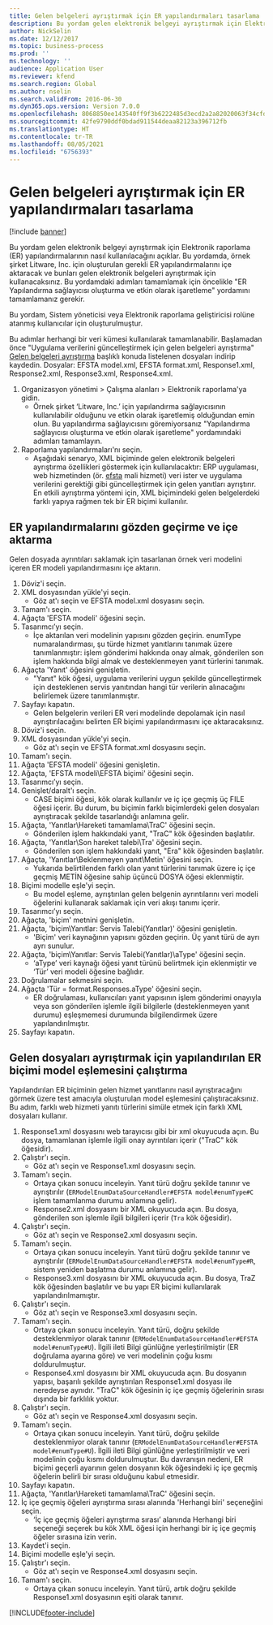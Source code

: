 ```yaml
---
title: Gelen belgeleri ayrıştırmak için ER yapılandırmaları tasarlama
description: Bu yordam gelen elektronik belgeyi ayrıştırmak için Elektronik raporlama (ER) yapılandırmalarının nasıl kullanılacağını açıklar.
author: NickSelin
ms.date: 12/12/2017
ms.topic: business-process
ms.prod: ''
ms.technology: ''
audience: Application User
ms.reviewer: kfend
ms.search.region: Global
ms.author: nselin
ms.search.validFrom: 2016-06-30
ms.dyn365.ops.version: Version 7.0.0
ms.openlocfilehash: 8068850ee143540ff9f3b6222485d3ecd2a2a82020063f34cfd7b5a69826eda3
ms.sourcegitcommit: 42fe9790ddf0bdad911544deaa82123a396712fb
ms.translationtype: HT
ms.contentlocale: tr-TR
ms.lasthandoff: 08/05/2021
ms.locfileid: "6756393"
---
```

# <a name="design-er-configurations-to-parse-incoming-documents"></a>Gelen belgeleri ayrıştırmak için ER yapılandırmaları tasarlama

[!include [banner](../../includes/banner.md)]

Bu yordam gelen elektronik belgeyi ayrıştırmak için Elektronik raporlama (ER) yapılandırmalarının nasıl kullanılacağını açıklar. Bu yordamda, örnek şirket Litware, Inc. için oluşturulan gerekli ER yapılandırmalarını içe aktaracak ve bunları gelen elektronik belgeleri ayrıştırmak için kullanacaksınız. Bu yordamdaki adımları tamamlamak için öncelikle "ER Yapılandırma sağlayıcısı oluşturma ve etkin olarak işaretleme" yordamını tamamlamanız gerekir.

Bu yordam, Sistem yöneticisi veya Elektronik raporlama geliştiricisi rolüne atanmış kullanıcılar için oluşturulmuştur.

Bu adımlar herhangi bir veri kümesi kullanılarak tamamlanabilir. Başlamadan önce "Uygulama verilerini güncelleştirmek için gelen belgeleri ayrıştırma" [Gelen belgeleri ayrıştırma](../parse-incoming-electronic-documents.md) başlıklı konuda listelenen dosyaları indirip kaydedin. Dosyalar: EFSTA model.xml, EFSTA format.xml, Response1.xml, Response2.xml, Response3.xml, Response4.xml.

1. Organizasyon yönetimi > Çalışma alanları > Elektronik raporlama'ya gidin.
    * Örnek şirket ‘Litware, Inc.’ için yapılandırma sağlayıcısının kullanılabilir olduğunu ve etkin olarak işaretlemiş olduğundan emin olun. Bu yapılandırma sağlayıcısını göremiyorsanız "Yapılandırma sağlayıcısı oluşturma ve etkin olarak işaretleme" yordamındaki adımları tamamlayın.
2. Raporlama yapılandırmaları'nı seçin.
    * Aşağıdaki senaryo, XML biçiminde gelen elektronik belgeleri ayrıştırma özellikleri göstermek için kullanılacaktır: ERP uygulaması, web hizmetinden (ör. [efsta](http://efsta.org/) mali hizmeti) veri ister ve uygulama verilerini gerektiği gibi güncelleştirmek için gelen yanıtları ayrıştırır. En etkili ayrıştırma yöntemi için, XML biçimindeki gelen belgelerdeki farklı yapıya rağmen tek bir ER biçimi kullanılır.

## <a name="import-and-review-er-configurations"></a>ER yapılandırmalarını gözden geçirme ve içe aktarma

Gelen dosyada ayrıntıları saklamak için tasarlanan örnek veri modelini içeren ER modeli yapılandırmasını içe aktarın.

1. Döviz'i seçin.
2. XML dosyasından yükle'yi seçin.
    * Göz at'ı seçin ve EFSTA model.xml dosyasını seçin.
3. Tamam'ı seçin.
4. Ağaçta 'EFSTA modeli' öğesini seçin.
5. Tasarımcı’yı seçin.
    * İçe aktarılan veri modelinin yapısını gözden geçirin. enumType numaralandırması, şu türde hizmet yanıtlarını tanımak üzere tanımlanmıştır: işlem gönderimi hakkında onay almak, gönderilen son işlem hakkında bilgi almak ve desteklenmeyen yanıt türlerini tanımak.
6. Ağaçta 'Yanıt' öğesini genişletin.
    * "Yanıt" kök öğesi, uygulama verilerini uygun şekilde güncelleştirmek için desteklenen servis yanıtından hangi tür verilerin alınacağını belirlemek üzere tanımlanmıştır.
7. Sayfayı kapatın.
    * Gelen belgelerin verileri ER veri modelinde depolamak için nasıl ayrıştırılacağını belirten ER biçimi yapılandırmasını içe aktaracaksınız.
8. Döviz'i seçin.
9. XML dosyasından yükle'yi seçin.
    * Göz at'ı seçin ve EFSTA format.xml dosyasını seçin.
10. Tamam'ı seçin.
11. Ağaçta 'EFSTA modeli' öğesini genişletin.
12. Ağaçta, 'EFSTA modeli\EFSTA biçimi' öğesini seçin.
13. Tasarımcı’yı seçin.
14. Genişlet/daralt'ı seçin.
    * CASE biçimi öğesi, kök olarak kullanılır ve iç içe geçmiş üç FILE öğesi içerir. Bu durum, bu biçimin farklı biçimlerdeki gelen dosyaları ayrıştıracak şekilde tasarlandığı anlamına gelir.
15. Ağaçta, 'Yanıtlar\Hareketi tamamlama\TraC' öğesini seçin.
    * Gönderilen işlem hakkındaki yanıt, "TraC" kök öğesinden başlatılır.
16. Ağaçta, 'Yanıtlar\Son hareket talebi\Tra' öğesini seçin.
    * Gönderilen son işlem hakkındaki yanıt, "Era" kök öğesinden başlatılır.
17. Ağaçta, 'Yanıtlar\Beklenmeyen yanıt\Metin' öğesini seçin.
    * Yukarıda belirtilenden farklı olan yanıt türlerini tanımak üzere iç içe geçmiş METİN öğesine sahip üçüncü DOSYA öğesi eklenmiştir.
18. Biçimi modelle eşle'yi seçin.
    * Bu model eşleme, ayrıştırılan gelen belgenin ayrıntılarını veri modeli öğelerini kullanarak saklamak için veri akışı tanımı içerir.
19. Tasarımcı’yı seçin.
20. Ağaçta, 'biçim' metnini genişletin.
21. Ağaçta, 'biçim\Yanıtlar: Servis Talebi(Yanıtlar)' öğesini genişletin.
    * 'Biçim' veri kaynağının yapısını gözden geçirin. Üç yanıt türü de ayrı ayrı sunulur.
22. Ağaçta, 'biçim\Yanıtlar: Servis Talebi(Yanıtlar)\aType' öğesini seçin.
    * ‘aType’ veri kaynağı öğesi yanıt türünü belirtmek için eklenmiştir ve ‘Tür’ veri modeli öğesine bağlıdır.
23. Doğrulamalar sekmesini seçin.
24. Ağaçta 'Tür = format.Responses.aType' öğesini seçin.
    * ER doğrulaması, kullanıcıları yanıt yapısının işlem gönderimi onayıyla veya son gönderilen işlemle ilgili bilgilerle (desteklenmeyen yanıt durumu) eşleşmemesi durumunda bilgilendirmek üzere yapılandırılmıştır.
25. Sayfayı kapatın.

## <a name="run-model-mapping-of-er-format-configured-for-parsing-incoming-files"></a>Gelen dosyaları ayrıştırmak için yapılandırılan ER biçimi model eşlemesini çalıştırma

Yapılandırılan ER biçiminin gelen hizmet yanıtlarını nasıl ayrıştıracağını görmek üzere test amacıyla oluşturulan model eşlemesini çalıştıracaksınız. Bu adım, farklı web hizmeti yanıtı türlerini simüle etmek için farklı XML dosyaları kullanır.

1. Response1.xml dosyasını web tarayıcısı gibi bir xml okuyucuda açın. Bu dosya, tamamlanan işlemle ilgili onay ayrıntıları içerir ("TraC" kök öğesidir).
2. Çalıştır'ı seçin.
    * Göz at'ı seçin ve Response1.xml dosyasını seçin.
3. Tamam'ı seçin.
    * Ortaya çıkan sonucu inceleyin. Yanıt türü doğru şekilde tanınır ve ayrıştırılır (`ERModelEnumDataSourceHandler#EFSTA model#enumType#C` işlem tamamlanma durumu anlamına gelir).
    * Response2.xml dosyasını bir XML okuyucuda açın. Bu dosya, gönderilen son işlemle ilgili bilgileri içerir (`Tra` kök öğesidir).
4. Çalıştır'ı seçin.
    * Göz at'ı seçin ve Response2.xml dosyasını seçin.
5. Tamam'ı seçin.
    * Ortaya çıkan sonucu inceleyin. Yanıt türü doğru şekilde tanınır ve ayrıştırılır (`ERModelEnumDataSourceHandler#EFSTA model#enumType#R`, sistem yeniden başlatma durumu anlamına gelir).
    * Response3.xml dosyasını bir XML okuyucuda açın. Bu dosya, TraZ kök öğesinden başlatılır ve bu yapı ER biçimi kullanılarak yapılandırılmamıştır.
6. Çalıştır'ı seçin.
    * Göz at'ı seçin ve Response3.xml dosyasını seçin.
7. Tamam'ı seçin.
    * Ortaya çıkan sonucu inceleyin. Yanıt türü, doğru şekilde desteklenmiyor olarak tanınır (`ERModelEnumDataSourceHandler#EFSTA model#enumType#U`). İlgili ileti Bilgi günlüğne yerleştirilmiştir (ER doğrulama ayarına göre) ve veri modelinin çoğu kısmı doldurulmuştur.
    * Response4.xml dosyasını bir XML okuyucuda açın. Bu dosyanın yapısı, başarılı şekilde ayrıştırılan Response1.xml dosyası ile neredeyse aynıdır. "TraC" kök öğesinin iç içe geçmiş öğelerinin sırası dışında bir farklılık yoktur.
8. Çalıştır'ı seçin.
    * Göz at'ı seçin ve Response4.xml dosyasını seçin.
9. Tamam'ı seçin.
    * Ortaya çıkan sonucu inceleyin. Yanıt türü, doğru şekilde desteklenmiyor olarak tanınır (`ERModelEnumDataSourceHandler#EFSTA model#enumType#U`). İlgili ileti Bilgi günlüğne yerleştirilmiştir ve veri modelinin çoğu kısmı doldurulmuştur. Bu davranışın nedeni, ER biçimi geçerli ayarının gelen dosyanın kök öğesindeki iç içe geçmiş öğelerin belirli bir sırası olduğunu kabul etmesidir.
10. Sayfayı kapatın.
11. Ağaçta, 'Yanıtlar\Hareketi tamamlama\TraC' öğesini seçin.
12. İç içe geçmiş öğeleri ayrıştırma sırası alanında 'Herhangi biri' seçeneğini seçin.
    * ‘İç içe geçmiş öğeleri ayrıştırma sırası’ alanında Herhangi biri seçeneği seçerek bu kök XML öğesi için herhangi bir iç içe geçmiş öğeler sırasına izin verin.
13. Kaydet'i seçin.
14. Biçimi modelle eşle'yi seçin.
15. Çalıştır'ı seçin.
    * Göz at'ı seçin ve Response4.xml dosyasını seçin.
16. Tamam'ı seçin.
    * Ortaya çıkan sonucu inceleyin. Yanıt türü, artık doğru şekilde Response1.xml dosyasının eşiti olarak tanınır.


[!INCLUDE[footer-include](../../../../includes/footer-banner.md)]